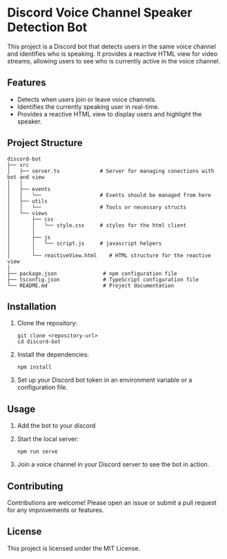 # Discord Voice Channel Speaker Detection Bot

This project is a Discord bot that detects users in the same voice channel and identifies who is speaking. It provides a reactive HTML view for video streams, allowing users to see who is currently active in the voice channel.

## Features

- Detects when users join or leave voice channels.
- Identifies the currently speaking user in real-time.
- Provides a reactive HTML view to display users and highlight the speaker.

## Project Structure

```
discord-bot
├── src                
│   ├── server.ts             # Server for managing conections with bot and view
│   │                         
│   ├── events
│   │   └──                   # Events should be managed from here
│   ├── utils
│   │   └──                   # Tools or necessary structs
│   └── views
│       ├── css
│       │   └── style.css     # styles for the html client
│       │   
│       ├── js
│       │   └── script.js     # javascript helpers
│       │   
│       └── reactiveView.html    # HTML structure for the reactive view
│
├── package.json               # npm configuration file
├── tsconfig.json              # TypeScript configuration file
└── README.md                  # Project documentation
```

## Installation

1. Clone the repository:
   ```
   git clone <repository-url>
   cd discord-bot
   ```

2. Install the dependencies:
   ```
   npm install
   ```

3. Set up your Discord bot token in an environment variable or a configuration file.

## Usage

1. Add the bot to your discord


2. Start the local server:
   ```
   npm run serve
   ```

2. Join a voice channel in your Discord server to see the bot in action.

## Contributing

Contributions are welcome! Please open an issue or submit a pull request for any improvements or features.

## License

This project is licensed under the MIT License.